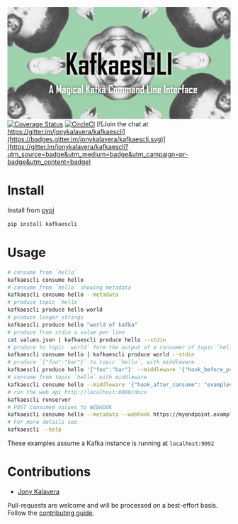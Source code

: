 ﻿
![Kafkaescli](docs/images/kafkaescli-repository-open-graph-template.png)
[![Coverage Status](https://coveralls.io/repos/github/jonykalavera/kafkaescli/badge.svg?branch=main)](https://coveralls.io/github/jonykalavera/kafkaescli?branch=main)
[![CircleCI](https://circleci.com/gh/jonykalavera/kafkaescli/tree/main.svg?style=svg)](https://circleci.com/gh/jonykalavera/kafkaescli/tree/main) [![Join the chat at https://gitter.im/jonykalavera/kafkaescli](https://badges.gitter.im/jonykalavera/kafkaescli.svg)](https://gitter.im/jonykalavera/kafkaescli?utm_source=badge&utm_medium=badge&utm_campaign=pr-badge&utm_content=badge)

# Install

Install from [pypi](https://pypi.org/project/kafkaescli/)

```sh
pip install kafkaescli
```

# Usage

```bash
# consume from `hello`
kafkaescli consume hello
# consume from `hello` showing metadata
kafkaescli consume hello --metadata
# produce topic `hello`
kafkaescli produce hello world
# produce longer strings
kafkaescli produce hello "world of kafka"
# produce from stdin a value per line
cat values.json | kafkaescli produce hello --stdin
# produce to topic `world` form the output of a consumer of topic `hello`
kafkaescli consume hello | kafkaescli produce world --stdin
# produce `{"foo":"bar"}` to topic `hello`, with middleware
kafkaescli produce hello '{"foo":"bar"}' --middleware '{"hook_before_produce": "examples.json.hook_before_produce"}'
# consume from topic `hello` with middleware
kafkaescli consume hello --middleware '{"hook_after_consume": "examples.json.hook_after_consume"}'
# run the web api http://localhost:8000/docs
kafkaescli runserver
# POST consumed values to WEBHOOK
kafkaescli consume hello --metadata --webhook https://myendpoint.example.com
# For more details see
kafkaescli --help
```
These examples assume a Kafka instance is running at `localhost:9092`

# Contributions

* [Jony Kalavera](https://github.com/jonykalavera)

Pull-requests are welcome and will be processed on a best-effort basis.
Follow the [contributing guide](CONTRIBUTING.md).
